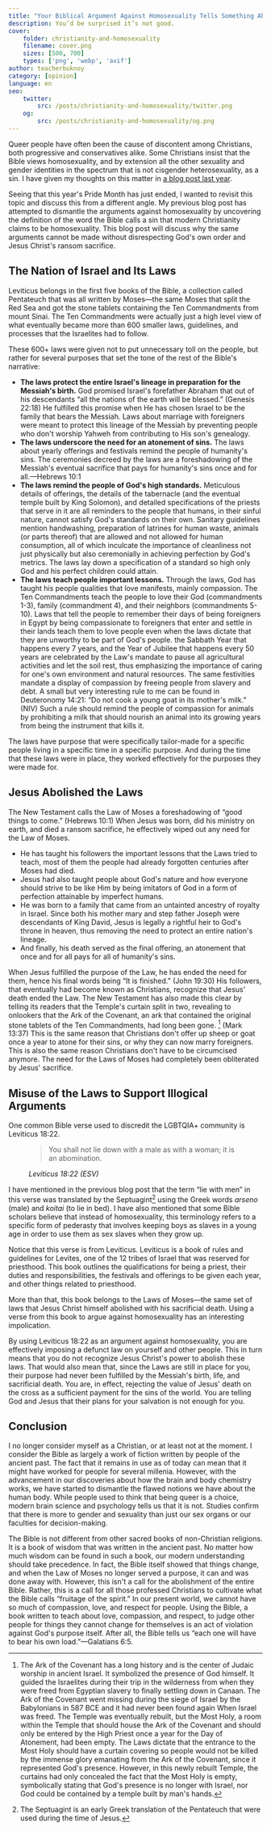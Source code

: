 ```yaml
---
title: "Your Biblical Argument Against Homosexuality Tells Something About You"
description: You’d be surprised it’s not good.
cover: 
    folder: christianity-and-homosexuality
    filename: cover.png
    sizes: [500, 700]
    types: ['png', 'webp', 'avif']
author: teacherbuknoy
category: [opinion]
language: en
seo:
    twitter:
        src: /posts/christianity-and-homosexuality/twitter.png
    og:
        src: /posts/christianity-and-homosexuality/og.png
---
```


Queer people have often been the cause of discontent among Christians, both progressive and conservatives alike. Some Christians insist that the Bible views homosexuality, and by extension all the other sexuality and gender identities in the spectrum that is not cisgender heterosexuality, as a sin. I have given my thoughts on this matter in [a blog post last year](/posts/homosexuality-wrong/).

Seeing that this year's Pride Month has just ended, I wanted to revisit this topic and discuss this from a different angle. My previous blog post has attempted to dismantle the arguments against homosexuality by uncovering the definition of the word the Bible calls a sin that modern Christianity claims to be homosexuality. This blog post will discuss why the same arguments cannot be made without disrespecting God's own order and Jesus Christ's ransom sacrifice.

## The Nation of Israel and Its Laws

Leviticus belongs in the first five books of the Bible, a collection called Pentateuch that was all written by Moses—the same Moses that split the Red Sea and got the stone tablets containing the Ten Commandments from mount Sinai. The Ten Commandments were actually just a high level view of what eventually became more than 600 smaller laws, guidelines, and processes that the Israelites had to follow.

These 600+ laws were given not to put unnecessary toll on the people, but rather for several purposes that set the tone of the rest of the Bible's narrative:

- **The laws protect the entire Israel's lineage in preparation for the Messiah's birth.** God promised Israel's forefather Abraham that out of his descendants “all the nations of the earth will be blessed.” (Genesis 22:18) He fulfilled this promise when He has chosen Israel to be the family that bears the Messiah. Laws about marriage with foreigners were meant to protect this lineage of the Messiah by preventing people who don't worship Yahweh from contributing to His son's genealogy.
- **The laws underscore the need for an atonement of sins.** The laws about yearly offerings and festivals remind the people of humanity's sins. The ceremonies decreed by the laws are a foreshadowing of the Messiah's eventual sacrifice that pays for humanity's sins once and for all.—Hebrews 10:1
- **The laws remind the people of God's high standards.** Meticulous details of offerings, the details of the tabernacle (and the eventual temple built by King Solomon), and detailed specifications of the priests that serve in it are all reminders to the people that humans, in their sinful nature, cannot satisfy God's standards on their own. Sanitary guidelines mention handwashing, preparation of latrines for human waste, animals (or parts thereof) that are allowed and not allowed for human consumption, all of which inculcate the importance of cleanliness not just physically but also ceremonially in achieving perfection by God's metrics. The laws lay down a specification of a standard so high only God and his perfect children could attain.
- **The laws teach people important lessons.** Through the laws, God has taught his people qualities that love manifests, mainly compassion. The Ten Commandments teach the people to love their God (commandments 1-3), family (commandment 4), and their neighbors (commandments 5-10). Laws that tell the people to remember their days of being foreigners in Egypt by being compassionate to foreigners that enter and settle in their lands teach them to love people even when the laws dictate that they are unworthy to be part of God's people. the Sabbath Year that happens every 7 years, and the Year of Jubilee that happens every 50 years are celebrated by the Law's mandate to pause all agricultural activities and let the soil rest, thus emphasizing the importance of caring for one's own environment and natural resources. The same festivities mandate a display of compassion by freeing people from slavery and debt. A small but very interesting rule to me can be found in Deuteronomy 14:21: “Do not cook a young goat in its mother's milk.” (NIV) Such a rule should remind the people of compassion for animals by prohibiting a milk that should nourish an animal into its growing years from being the instrument that kills it.

The laws have purpose that were specifically tailor-made for a specific people living in a specific time in a specific purpose. And during the time that these laws were in place, they worked effectively for the purposes they were made for.

## Jesus Abolished the Laws
The New Testament calls the Law of Moses a foreshadowing of “good things to come.” (Hebrews 10:1) When Jesus was born, did his ministry on earth, and died a ransom sacrifice, he effectively wiped out any need for the Law of Moses.

- He has taught his followers the important lessons that the Laws tried to teach, most of them the people had already forgotten centuries after Moses had died.
- Jesus had also taught people about God's nature and how everyone should strive to be like Him by being imitators of God in a form of perfection attainable by imperfect humans.
- He was born to a family that came from an untainted ancestry of royalty in Israel. Since both his mother mary and step father Joseph were descendants of King David, Jesus is legally a rightful heir to God's throne in heaven, thus removing the need to protect an entire nation's lineage.
- And finally, his death served as the final offering, an atonement that once and for all pays for all of humanity's sins.

When Jesus fulfilled the purpose of the Law, he has ended the need for them, hence his final words being “It is finished.” (John 19:30) His followers, that eventually had become known as Christians, recognize that Jesus' death ended the Law. The New Testament has also made this clear by telling its readers that the Temple's curtain split in two, revealing to onlookers that the Ark of the Covenant, an ark that contained the original stone tablets of the Ten Commandments, had long been gone. [^1] (Mark 13:37) This is the same reason that Christians don't offer up sheep or goat once a year to atone for their sins, or why they can now marry foreigners. This is also the same reason Christians don't have to be circumcised anymore. The need for the Laws of Moses had completely been obliterated by Jesus' sacrifice.

## Misuse of the Laws to Support Illogical Arguments

One common Bible verse used to discredit the LGBTQIA+ community is Leviticus 18:22.

<figure class="quotation">
    <blockquote>
        <p>You shall not lie down with a male as with a woman; it is an abomination.</p>
    </blockquote>
    <figcaption>
        <cite>Leviticus 18:22 (ESV)</cite>
    </figcaption>
</figure>

I have mentioned in the previous blog post that the term “lie with men” in this verse was translated by the Septuagint[^2] using the Greek words <i>arseno</i> (male) and <i>koitai</i> (to lie in bed). I have also mentioned that some Bible scholars believe that instead of homosexuality, this terminology refers to a specific form of pederasty that involves keeping boys as slaves in a young age in order to use them as sex slaves when they grow up.

Notice that this verse is from Leviticus. Leviticus is a book of rules and guidelines for Levites, one of the 12 tribes of Israel that was reserved for priesthood. This book outlines the qualifications for being a priest, their duties and responsibilities, the festivals and offerings to be given each year, and other things related to priesthood.

More than that, this book belongs to the Laws of Moses—the same set of laws that Jesus Christ himself abolished with his sacrificial death. Using a verse from this book to argue against homosexuality has an interesting impolication.

By using Leviticus 18:22 as an argument against homosexuality, you are effectively imposing a defunct law on yourself and other people. This in turn means that you do not recognize Jesus Christ's power to abolish these laws. That would also mean that, since the Laws are still in place for you, their purpose had never been fulfilled by the Messiah's birth, life, and sacrificial death. You are, in effect, rejecting the value of Jesus' death on the cross as a sufficient payment for the sins of the world. You are telling God and Jesus that their plans for your salvation is not enough for you.

## Conclusion

I no longer consider myself as a Christian, or at least not at the moment. I consider the Bible as largely a work of fiction written by people of the ancient past. The fact that it remains in use as of today can mean that it might have worked for people for several millenia. However, with the advancement in our discoveries about how the brain and body chemistry works, we have started to dismantle the flawed notions we have about the human body. While people used to think that being queer is a choice, modern brain science and psychology tells us that it is not. Studies confirm that there is more to gender and sexuality than just our sex organs or our faculties for decision-making.

The Bible is not different from other sacred books of non-Christian religions. It is a book of wisdom that was written in the ancient past. No matter how much wisdom can be found in such a book, our modern understanding should take precedence. In fact, the Bible itself showed that things change, and when the Law of Moses no longer served a purpose, it can and was done away with. However, this isn't a call for the abolishment of the entire Bible. Rather, this is a call for all those professed Christians to cultivate what the Bible calls “fruitage of the spirit.” In our present world, we cannot have so much of compassion, love, and respect for people. Using the Bible, a book written to teach about love, compassion, and respect, to judge other people for things they cannot change for themselves is an act of violation against God's purpose itself. After all, the Bible tells us “each one will have to bear his own load.”—Galatians 6:5.

[^1]: The Ark of the Covenant has a long history and is the center of Judaic worship in ancient Israel. It symbolized the presence of God himself. It guided the Israelites during their trip in the wilderness from when they were freed from Egyptian slavery to finally settling down in Canaan. The Ark of the Covenant went missing during the siege of Israel by the Babylonians in 587 BCE and it had never been found again When Israel was freed. The Temple was eventually rebuilt, but the Most Holy, a room within the Temple that should house the Ark of the Covenant and should only be entered by the High Priest once a year for the Day of Atonement, had been empty. The Laws dictate that the entrance to the Most Holy should have a curtain covering so people would not be killed by the immense glory emanating from the Ark of the Covenant, since it represented God's presence. However, in this newly rebuilt Temple, the curtains had only concealed the fact that the Most Holy is empty, symbolically stating that God's presence is no longer with Israel, nor God could be contained by a temple built by man's hands.
[^2]: The Septuagint is an early Greek translation of the Pentateuch that were used during the time of Jesus.